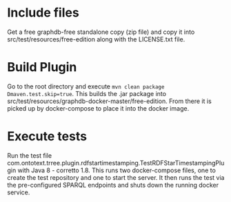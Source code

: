 # Include files
Get a free graphdb-free standalone copy (zip file) and copy it into src/test/resources/free-edition along with 
the LICENSE.txt file.

# Build Plugin
Go to the root directory and execute `mvn clean package Dmaven.test.skip=true`. 
This builds the .jar package into src/test/resources/graphdb-docker-master/free-edition. From there 
it is picked up by docker-compose to place it into the docker image.

# Execute tests
Run the test file com.ontotext.trree.plugin.rdfstartimestamping.TestRDFStarTimestampingPlugin with Java 8 - corretto 1.8.
This runs two docker-compose files, one to create the test repository and one to start the server. It then 
runs the test via the pre-configured SPARQL endpoints and shuts down the running docker service.
